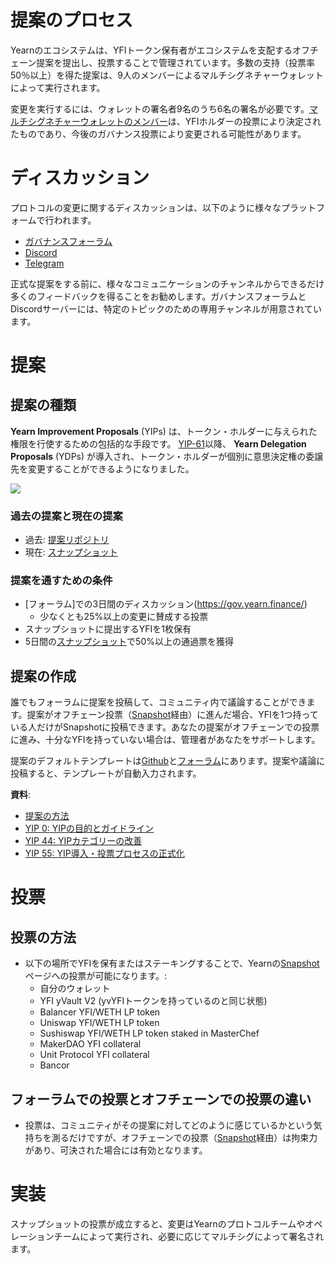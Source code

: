 # 提案のプロセス

Yearnのエコシステムは、YFIトークン保有者がエコシステムを支配するオフチェーン提案を提出し、投票することで管理されています。多数の支持（投票率50％以上）を得た提案は、9人のメンバーによるマルチシグネチャーウォレットによって実行されます。

変更を実行するには、ウォレットの署名者9名のうち6名の署名が必要です。[マルチシグネチャーウォレットのメンバー](https://docs.yearn.finance/resources/faq#who-is-on-the-multisig)は、YFIホルダーの投票により決定されたものであり、今後のガバナンス投票により変更される可能性があります。

# ディスカッション

プロトコルの変更に関するディスカッションは、以下のように様々なプラットフォームで行われます。

 - [ガバナンスフォーラム](https://gov.yearn.finance/)
 - [Discord](https://discord.yearn.finance)
 - [Telegram](https://t.me/yearnfinance)

正式な提案をする前に、様々なコミュニケーションのチャンネルからできるだけ多くのフィードバックを得ることをお勧めします。ガバナンスフォーラムとDiscordサーバーには、特定のトピックのための専用チャンネルが用意されています。

# 提案

## 提案の種類

**Yearn Improvement Proposals** (YIPs) は、トークン・ホルダーに与えられた権限を行使するための包括的な手段です。  [YIP-61](https://gov.yearn.finance/t/yip-61-governance-2-0/10460)以降、 **Yearn Delegation Proposals** (YDPs) が導入され、トークン・ホルダーが個別に意思決定権の委譲先を変更することができるようになりました。

![](https://i.imgur.com/ZRNp2Zq.png)

### 過去の提案と現在の提案
- 過去: [提案リポジトリ](https://docs.yearn.finance/governance/proposal-repository)
- 現在: [スナップショット](https://snapshot.page/#/yearn) 

### 提案を通すための条件
- [フォーラム]での3日間のディスカッション(https://gov.yearn.finance/)
  - 少なくとも25%以上の変更に賛成する投票
- スナップショットに提出するYFIを1枚保有
- 5日間の[スナップショット](https://snapshot.org/#/ybaby.eth)で50%以上の通過票を獲得

## 提案の作成

誰でもフォーラムに提案を投稿して、コミュニティ内で議論することができます。提案がオフチェーン投票（[Snapshot](https://snapshot.page/#/yearn)経由）に進んだ場合、YFIを1つ持っている人だけがSnapshotに投稿できます。あなたの提案がオフチェーンでの投票に進み、十分なYFIを持っていない場合は、管理者があなたをサポートします。

提案のデフォルトテンプレートは[Github](https://github.com/yearn/YIPS/blob/master/yip-X.md)と[フォーラム](https://gov.yearn.finance)にあります。提案や議論に投稿すると、テンプレートが自動入力されます。

**資料**:
- [提案の方法](https://gov.yearn.finance/t/proposal-how-to/106)
- [YIP 0: YIPの目的とガイドライン](https://yips.yearn.finance/YIPS/yip-0)
- [YIP 44: YIPカテゴリーの改善](https://yips.yearn.finance/YIPS/yip-44)
- [YIP 55: YIP導入・投票プロセスの正式化](https://gov.yearn.finance/t/yip-55-formalize-the-yip-process/7959)

# 投票

## 投票の方法

- 以下の場所でYFIを保有またはステーキングすることで、Yearnの[Snapshot](https://snapshot.page/#/yearn)ページへの投票が可能になります。:
	- 自分のウォレット
	- YFI yVault V2 (yvYFIトークンを持っているのと同じ状態)
	- Balancer YFI/WETH LP token
	- Uniswap YFI/WETH LP token
	- Sushiswap YFI/WETH LP token staked in MasterChef
	- MakerDAO YFI collateral
	- Unit Protocol YFI collateral
	- Bancor

## フォーラムでの投票とオフチェーンでの投票の違い

- 投票は、コミュニティがその提案に対してどのように感じているかという気持ちを測るだけですが、オフチェーンでの投票（[Snapshot](https://snapshot.page/#/yearn)経由）は拘束力があり、可決された場合には有効となります。

# 実装

スナップショットの投票が成立すると、変更はYearnのプロトコルチームやオペレーションチームによって実行され、必要に応じてマルチシグによって署名されます。